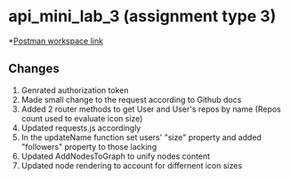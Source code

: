 # api_mini_lab_3 (assignment type 3)

*[Postman workspace link]([https://www.postman.com/](https://www.postman.com/spacecraft-participant-90054820/workspace/labs-workspace))

## Changes 
1. Genrated authorization token
2. Made small change to the request according to Github docs
3. Added 2 router methods to get User and User's repos by name (Repos count used to evaluate icon size)
4. Updated requests.js accordingly
5. In the updateName function set users' "size" property and added "followers" property to those lacking
6. Updated AddNodesToGraph to unify nodes content
7. Updated node rendering to account for differnent icon sizes


